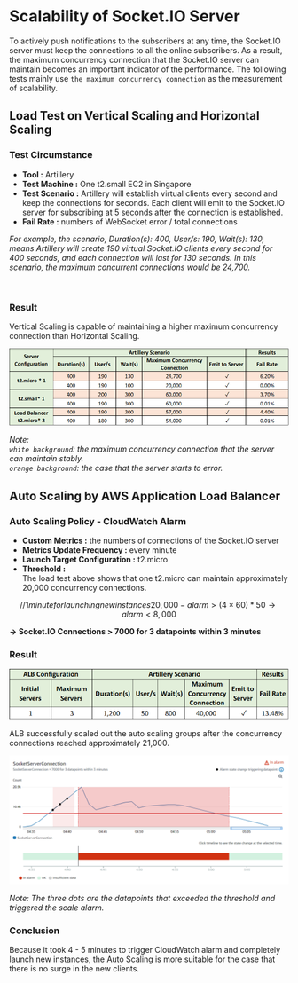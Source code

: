 # Scalability of Socket.IO Server
To actively push notifications to the subscribers at any time, the Socket.IO server must keep the connections to all the online subscribers. As a result, the maximum concurrency connection that the Socket.IO server can maintain becomes an important indicator of the performance. The following tests mainly use ``the maximum concurrency connection`` as the measurement of scalability. 


## Load Test on Vertical Scaling and Horizontal Scaling  
### Test Circumstance
- **Tool :** Artillery
- **Test Machine  :** One t2.small EC2 in Singapore
- **Test Scenario :** Artillery will establish virtual clients every second and keep the connections for seconds. Each client will emit to the Socket.IO server for subscribing at 5 seconds after the connection is established.
- **Fail Rate :** numbers of WebSocket error / total connections  

_For example, the scenario, Duration(s): 400, User/s: 190, Wait(s): 130, means Artillery will create 190 virtual Socket.IO clients every second for 400 seconds, and each connection will last for 130 seconds. In this scenario, the maximum concurrent connections would be 24,700._

<br/> 

### Result  
Vertical Scaling is capable of maintaining a higher maximum concurrency connection than Horizontal Scaling.  
<p align="center">
  <img src="./imgs/socketio-loadtest.png" alt="Load Test Result width="800" />
</p>  

_Note:   
``white background``: the maximum concurrency connection that the server can maintain stably.  
``orange background``: the case that the server starts to error._  

## Auto Scaling by AWS Application Load Balancer
### Auto Scaling Policy - CloudWatch Alarm  
- **Custom Metrics :**  the numbers of connections of the Socket.IO server    
- **Metrics Update Frequency :** every minute   
- **Launch Target Configuration :** t2.micro       
- **Threshold :**   
The load test above shows that one t2.micro can maintain approximately 20,000 concurrency connections.  
```math 
 // 1 minute for launching new instances
20,000 - alarm > (4 × 60) * 50  
→ alarm < 8,000
```
**→ Socket.IO Connections > 7000 for 3 datapoints within 3 minutes**  


### Result 
<p align="center">
  <img src="./imgs/socketio-scalingconfig.png" alt="Auto Scaling width="800" />
</p> 

ALB successfully scaled out the auto scaling groups after the concurrency connections reached approximately 21,000. 
<p align="center">
  <img src="./imgs/socketio-autoscaling.png" alt="Auto Scaling width="800" />
</p>  

_Note: The three dots are the datapoints that exceeded the threshold and triggered the scale alarm._  

### Conclusion
Because it took 4 - 5 minutes to trigger CloudWatch alarm and completely launch new instances, the Auto Scaling is more suitable for the case that there is no surge in the new clients.